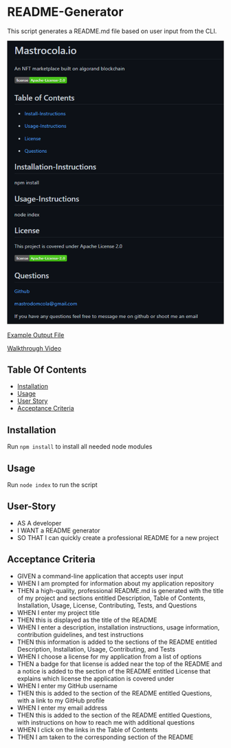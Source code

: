 # README-Generator
This script generates a README.md file based on user input from the CLI.

![Screenshot](https://github.com/D-Mastrocola/README-Generator/blob/main/assets/screenshot.PNG)


[Example Output File](https://github.com/D-Mastrocola/README-Generator/tree/main/dist/)

[Walkthrough Video](https://drive.google.com/file/d/1QhqrZg6i3EHdjfR5y8eRTVuLtoFEMho9/view?usp=sharing)

## Table Of Contents
* [Installation](#installation)
* [Usage](#usage)
* [User Story](#user-story)
* [Acceptance Criteria](#acceptance-criteria)

## Installation
Run
```npm install``` to install all needed node modules

## Usage 
Run ```node index``` to run the script

## User-Story
- AS A developer
- I WANT a README generator
- SO THAT I can quickly create a professional README for a new project

## Acceptance Criteria
- GIVEN a command-line application that accepts user input
- WHEN I am prompted for information about my application repository
- THEN a high-quality, professional README.md is generated with the title of my project and sections entitled Description, Table of Contents, Installation, Usage, License, Contributing, Tests, and Questions
- WHEN I enter my project title
- THEN this is displayed as the title of the README
- WHEN I enter a description, installation instructions, usage information, contribution guidelines, and test instructions
- THEN this information is added to the sections of the README entitled Description, Installation, Usage, Contributing, and Tests
- WHEN I choose a license for my application from a list of options
- THEN a badge for that license is added near the top of the README and a notice is added to the section of the README entitled License that explains which license the application is covered under
- WHEN I enter my GitHub username
- THEN this is added to the section of the README entitled Questions, with a link to my GitHub profile
- WHEN I enter my email address
- THEN this is added to the section of the README entitled Questions, with instructions on how to reach me with additional questions
- WHEN I click on the links in the Table of Contents
- THEN I am taken to the corresponding section of the README
